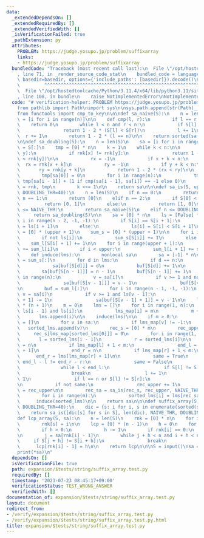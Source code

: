 ```yaml
---
data:
  _extendedDependsOn: []
  _extendedRequiredBy: []
  _extendedVerifiedWith: []
  _isVerificationFailed: true
  _pathExtension: py
  attributes:
    PROBLEM: https://judge.yosupo.jp/problem/suffixarray
    links:
    - https://judge.yosupo.jp/problem/suffixarray
  bundledCode: "Traceback (most recent call last):\n  File \"/opt/hostedtoolcache/Python/3.11.4/x64/lib/python3.11/site-packages/onlinejudge_verify/documentation/build.py\"\
    , line 71, in _render_source_code_stat\n    bundled_code = language.bundle(stat.path,\
    \ basedir=basedir, options={'include_paths': [basedir]}).decode()\n          \
    \         ^^^^^^^^^^^^^^^^^^^^^^^^^^^^^^^^^^^^^^^^^^^^^^^^^^^^^^^^^^^^^^^^^^^^^^^^^^^^^^^^^\n\
    \  File \"/opt/hostedtoolcache/Python/3.11.4/x64/lib/python3.11/site-packages/onlinejudge_verify/languages/python.py\"\
    , line 108, in bundle\n    raise NotImplementedError\nNotImplementedError\n"
  code: "# verification-helper: PROBLEM https://judge.yosupo.jp/problem/suffixarray\n\
    from pathlib import Path\nimport sys\n\nsys.path.append(str(Path(__file__).resolve().parent.parent.parent.parent))\n\
    from functools import cmp_to_key\n\n\ndef sa_naive(S):\n    n = len(S)\n    sa\
    \ = [i for i in range(n)]\n\n    def cmp(l, r):\n        if l == r:\n        \
    \    return 0\n        while l < n and r < n:\n            if S[l] != S[r]:\n\
    \                return 1 - 2 * (S[l] < S[r])\n            l += 1\n          \
    \  r += 1\n        return 1 - 2 * (l == n)\n\n    return sorted(sa, key=cmp_to_key(cmp))\n\
    \n\ndef sa_doubling(S):\n    n = len(S)\n    sa = [i for i in range(n)]\n    rnk\
    \ = S[:]\n    tmp = [0] * n\n    k = 1\n    while k < n:\n\n        def cmp(x,\
    \ y):\n            if rnk[x] != rnk[y]:\n                return 1 - 2 * (rnk[x]\
    \ < rnk[y])\n\n            rx = -1\n            if x + k < n:\n              \
    \  rx = rnk[x + k]\n            ry = -1\n            if y + k < n:\n         \
    \       ry = rnk[y + k]\n            return 1 - 2 * (rx < ry)\n\n        sa.sort(key=cmp_to_key(cmp))\n\
    \        tmp[sa[0]] = 0\n        for i in range(n):\n            tmp[sa[i]] =\
    \ tmp[sa[i - 1]] + (1 if cmp(sa[i - 1], sa[i]) == -1 else 0)\n        tmp, rnk\
    \ = rnk, tmp\n        k <<= 1\n\n    return sa\n\n\ndef sa_is(S, upper, NAIVE_THR=10,\
    \ DOUBLING_THR=40):\n    n = len(S)\n    if n == 0:\n        return []\n    elif\
    \ n == 1:\n        return [0]\n    elif n == 2:\n        if S[0] < S[1]:\n   \
    \         return [0, 1]\n        else:\n            return [1, 0]\n    elif n\
    \ <= NAIVE_THR:\n        return sa_naive(S)\n    elif n <= DOUBLING_THR:\n   \
    \     return sa_doubling(S)\n\n    sa = [0] * n\n    ls = [False] * n\n    for\
    \ i in range(n - 2, -1, -1):\n        if S[i] == S[i + 1]:\n            ls[i]\
    \ = ls[i + 1]\n        else:\n            ls[i] = S[i] < S[i + 1]\n\n    sum_l\
    \ = [0] * (upper + 1)\n    sum_s = [0] * (upper + 1)\n\n    for i in range(n):\n\
    \        if not ls[i]:\n            sum_s[S[i]] += 1\n        else:\n        \
    \    sum_l[S[i] + 1] += 1\n\n    for i in range(upper + 1):\n        sum_s[i]\
    \ += sum_l[i]\n        if i < upper:\n            sum_l[i + 1] += sum_s[i]\n\n\
    \    def induce(lms):\n        nonlocal sa\n        sa = [-1] * n\n        buf\
    \ = sum_s[:]\n        for d in lms:\n            if d == n:\n                continue\n\
    \            sa[buf[S[d]]] = d\n            buf[S[d]] += 1\n\n        buf = sum_l[:]\n\
    \        sa[buf[S[n - 1]]] = n - 1\n        buf[S[n - 1]] += 1\n        for i\
    \ in range(n):\n            v = sa[i]\n            if v >= 1 and not ls[v - 1]:\n\
    \                sa[buf[S[v - 1]]] = v - 1\n                buf[S[v - 1]] += 1\n\
    \n        buf = sum_l[:]\n        for i in range(n - 1, -1, -1):\n           \
    \ v = sa[i]\n            if v >= 1 and ls[v - 1]:\n                buf[S[v - 1]\
    \ + 1] -= 1\n                sa[buf[S[v - 1] + 1]] = v - 1\n\n    lms_map = [-1]\
    \ * (n + 1)\n    m = 0\n    lms = []\n    for i in range(1, n):\n        if not\
    \ ls[i - 1] and ls[i]:\n            lms_map[i] = m\n            m += 1\n     \
    \       lms.append(i)\n\n    induce(lms)\n\n    if m > 0:\n        sorted_lms\
    \ = []\n        for v in sa:\n            if lms_map[v] != -1:\n             \
    \   sorted_lms.append(v)\n        rec_s = [0] * m\n        rec_upper = 0\n   \
    \     rec_s[lms_map[sorted_lms[0]]] = 0\n        for i in range(1, m):\n     \
    \       l = sorted_lms[i - 1]\n            r = sorted_lms[i]\n\n            end_l\
    \ = n\n            if lms_map[l] + 1 < m:\n                end_l = lms[lms_map[l]\
    \ + 1]\n            end_r = n\n            if lms_map[r] + 1 < m:\n          \
    \      end_r = lms[lms_map[r] + 1]\n\n            same = True\n            if\
    \ end_l - l != end_r - r:\n                same = False\n            else:\n \
    \               while l < end_l:\n                    if S[l] != S[r]:\n     \
    \                   break\n                    l += 1\n                    r +=\
    \ 1\n                if l == n or S[l] != S[r]:\n                    same = False\n\
    \n            if not same:\n                rec_upper += 1\n            rec_s[lms_map[sorted_lms[i]]]\
    \ = rec_upper\n\n        rec_sa = sa_is(rec_s, rec_upper, NAIVE_THR, DOUBLING_THR)\n\
    \        for i in range(m):\n            sorted_lms[i] = lms[rec_sa[i]]\n\n  \
    \      induce(sorted_lms)\n\n    return sa\n\n\ndef suffix_array(S, NAIVE_THR=10,\
    \ DOUBLING_THR=40):\n    dic = {s: i for i, s in enumerate(sorted(set(S)))}\n\
    \    return sa_is([dic[s] for s in S], len(dic), NAIVE_THR, DOUBLING_THR)\n\n\n\
    def lcp_array(S, sa):\n    n = len(S)\n    rnk = [0] * n\n    for i, s in enumerate(sa):\n\
    \        rnk[s] = i\n\n    lcp = [0] * (n - 1)\n    h = 0\n    for i in range(n):\n\
    \        if h > 0:\n            h -= 1\n        if rnk[i] == 0:\n            continue\n\
    \n        j = sa[rnk[i] - 1]\n        while j + h < n and i + h < n:\n       \
    \     if S[j + h] != S[i + h]:\n                break\n            h += 1\n  \
    \      lcp[rnk[i] - 1] = h\n\n    return lcp\n\n\nS = input()\nsa = suffix_array(S)\n\
    print(*sa)\n"
  dependsOn: []
  isVerificationFile: true
  path: expansion/$tests/string/suffix_array.test.py
  requiredBy: []
  timestamp: '2023-07-23 08:45:17+09:00'
  verificationStatus: TEST_WRONG_ANSWER
  verifiedWith: []
documentation_of: expansion/$tests/string/suffix_array.test.py
layout: document
redirect_from:
- /verify/expansion/$tests/string/suffix_array.test.py
- /verify/expansion/$tests/string/suffix_array.test.py.html
title: expansion/$tests/string/suffix_array.test.py
---
```

